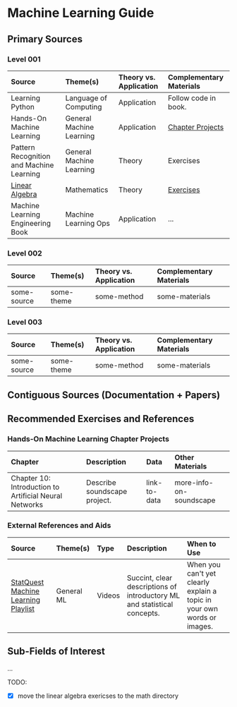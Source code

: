 # Machine Learning Guide

## Primary Sources
### Level 001

| Source | Theme(s) | Theory vs. Application | Complementary Materials |
|:---|:---|:---|:---|
| Learning Python | Language of Computing | Application | Follow code in book. |
| Hands-On Machine Learning | General Machine Learning | Application | [Chapter Projects](#hands-on-machine-learning-chapter-projects)|
| Pattern Recognition and Machine Learning | General Machine Learning| Theory| Exercises |
| [Linear Algebra](https://www.youtube.com/watch?v=HAoL5fPmgrw&list=PLNr8B4XHL5kGDHOrU4IeI6QNuZHur4F86) | Mathematics | Theory | [Exercises](../../mathematics/README.md#linear-algebra-david-c-lay-5th-edition-exercises) |
| Machine Learning Engineering Book | Machine Learning Ops | Application | ... |


### Level 002 
| Source | Theme(s) | Theory vs. Application | Complementary Materials |
|:---|:---|:---|:---|
| some-source | some-theme | some-method | some-materials |

### Level 003 
| Source | Theme(s) | Theory vs. Application | Complementary Materials |
|:---|:---|:---|:---|
| some-source | some-theme | some-method | some-materials |

## Contiguous Sources (Documentation + Papers)

## Recommended Exercises and References 

### Hands-On Machine Learning Chapter Projects
| Chapter | Description | Data | Other Materials |
|:---|:---|:---|:---|
| Chapter 10: Introduction to Artificial Neural Networks | Describe soundscape project. | link-to-data | more-info-on-soundscape |

### External References and Aids
| Source | Theme(s) | Type | Description | When to Use
|:---|:---|:---|:---|:---|
| [StatQuest Machine Learning Playlist](https://www.youtube.com/playlist?list=PLblh5JKOoLUICTaGLRoHQDuF_7q2GfuJF) | General ML | Videos | Succint, clear descriptions of introductory ML and statistical concepts. | When you can't yet clearly explain a topic in your own words or images.|

## Sub-Fields of Interest
...

TODO:
- [X] move the linear algebra exericses to the math directory